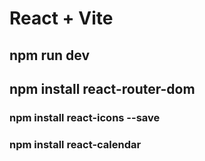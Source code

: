 # React + Vite

## npm run dev

## npm install react-router-dom

### npm install react-icons --save

### npm install react-calendar
